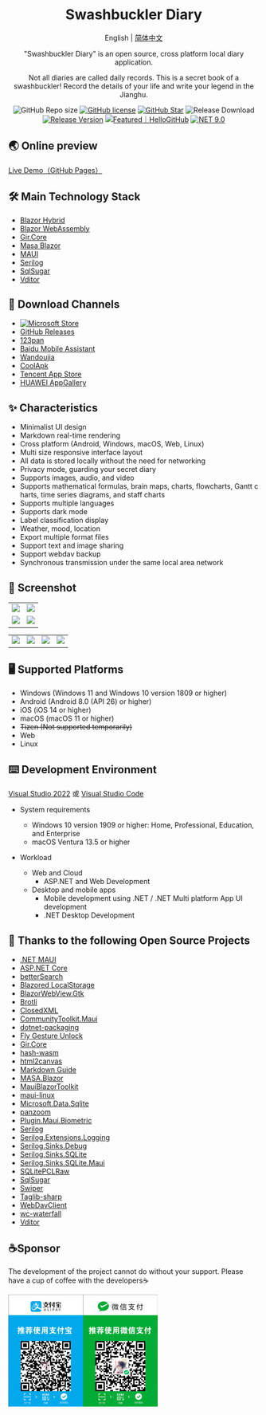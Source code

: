 <h1 align="center">Swashbuckler Diary</h1>

<div align="center">

English | [简体中文](./README.md)

"Swashbuckler Diary" is an open source, cross platform local diary application.

Not all diaries are called daily records. This is a secret book of a swashbuckler! Record the details of your life and write your legend in the Jianghu.

![GitHub Repo size](https://img.shields.io/github/repo-size/Yu-Core/SwashbucklerDiary?style=flat-square&color=FF5722)
[![GitHub license](https://img.shields.io/github/license/Yu-Core/SwashbucklerDiary?style=flat-square)](LICENSE)
[![GitHub Star](https://img.shields.io/github/stars/Yu-Core/SwashbucklerDiary?style=flat-square&color=FFEE58)](https://github.com/Yu-Core/SwashbucklerDiary/stargazers)
![Release Download](https://img.shields.io/github/downloads/Yu-Core/SwashbucklerDiary/total?style=flat-square)
[![Release Version](https://img.shields.io/github/v/release/Yu-Core/SwashbucklerDiary?style=flat-square&color=3cb371)](https://github.com/Yu-Core/SwashbucklerDiary/releases/latest)
<a href="https://hellogithub.com/repository/f4e1065b09114738915da27ef18ba09b" target="_blank"><img src="https://api.hellogithub.com/v1/widgets/recommend.svg?rid=f4e1065b09114738915da27ef18ba09b&claim_uid=jhAc53UNagbM7I9&theme=small" alt="Featured｜HelloGitHub" /></a>
[![NET 9.0](https://img.shields.io/badge/dotnet-9.0-purple.svg?style=flat-square&color=512bd4)](https://learn.microsoft.com/zh-cn/dotnet/core/whats-new/dotnet-9)

</div>

## 🌏️ Online preview
[Live Demo（GitHub Pages）](https://yu-core.github.io/SwashbucklerDiary/)

## 🛠️ Main Technology Stack
- [Blazor Hybrid](https://learn.microsoft.com/aspnet/core/blazor/hybrid/) 
- [Blazor WebAssembly](https://learn.microsoft.com/aspnet/core/blazor/hosting-models#blazor-webassembly)
- [Gir.Core](https://gircore.github.io/)
- [Masa Blazor](https://docs.masastack.com/blazor/introduction/why-masa-blazor) 
- [MAUI](https://learn.microsoft.com/dotnet/maui/)
- [Serilog](https://serilog.net/)
- [SqlSugar](https://www.donet5.com/Home/Doc) 
- [Vditor](https://b3log.org/vditor/) 

## 🚀 Download Channels
- [![Microsoft Store](https://get.microsoft.com/images/en-us%20dark.svg)](https://apps.microsoft.com/store/detail/9P6PBVBF466L?launch=true&mode=full)
- [GitHub Releases](https://github.com/Yu-Core/SwashbucklerDiary/releases)
- [123pan](https://www.123912.com/s/eVjxjv-IfnX)
- [Baidu Mobile Assistant](https://shouji.baidu.com/detail/5000042660?source=appbaidu)
- [Wandoujia](https://www.wandoujia.com/apps/8369224)
- [CoolApk](https://www.coolapk.com/apk/937401)
- [Tencent App Store](https://sj.qq.com/appdetail/com.yucore.swashbucklerdiary)
- [HUAWEI AppGallery](https://appgallery.huawei.com/app/C107898911)

## ✨ Characteristics
* Minimalist UI design
* Markdown real-time rendering
* Cross platform (Android, Windows, macOS, Web, Linux)
* Multi size responsive interface layout
* All data is stored locally without the need for networking
* Privacy mode, guarding your secret diary
* Supports images, audio, and video
* Supports mathematical formulas, brain maps, charts, flowcharts, Gantt c harts, time series diagrams, and staff charts
* Supports multiple languages
* Supports dark mode
* Label classification display
* Weather, mood, location
* Export multiple format files
* Support text and image sharing
* Support webdav backup
* Synchronous transmission under the same local area network

## 🧩 Screenshot

<table>
    <tr>
        <td><img src="./res/screenshots/Windows(1).png"/></td>
        <td><img src="./res/screenshots/Windows(2).png"/></td>
    </tr>
    <tr>
        <td><img src="./res/screenshots/Windows(3).png"/></td>
        <td><img src="./res/screenshots/Windows(4).png"/></td>
    </tr>
 </table>

 <table>
    <tr>
        <td><img src="./res/screenshots/Android(1).png"/></td>
        <td><img src="./res/screenshots/Android(2).png"/></td>
        <td><img src="./res/screenshots/Android(3).png"/></td>
        <td><img src="./res/screenshots/Android(4).png"/></td>
    </tr>
 </table>

## 🖥 Supported Platforms
- Windows (Windows 11 and Windows 10 version 1809 or higher)
- Android (Android 8.0 (API 26) or higher)
- iOS (iOS 14 or higher)
- macOS (macOS 11 or higher)
- ~~Tizen (Not supported temporarily)~~
- Web
- Linux

## ⌨️ Development Environment

[Visual Studio 2022](https://learn.microsoft.com/en-us/visualstudio/install/install-visual-studio?view=vs-2022) 或 [Visual Studio Code](https://code.visualstudio.com/docs)

- System requirements

    - Windows 10 version 1909 or higher: Home, Professional, Education, and Enterprise
    - macOS Ventura 13.5 or higher

- Workload

    - Web and Cloud
        - ASP.NET and Web Development
    - Desktop and mobile apps
        - Mobile development using .NET / .NET Multi platform App UI development
        - .NET Desktop Development

## 🙏 Thanks to the following Open Source Projects
- [.NET MAUI](https://github.com/dotnet/maui)
- [ASP.NET Core](https://github.com/dotnet/aspnetcore)
- [betterSearch](https://github.com/jayZOU/betterSearch)
- [Blazored LocalStorage](https://github.com/Blazored/LocalStorage)
- [BlazorWebView.Gtk](https://github.com/Yu-Core/BlazorWebView.Gtk)
- [Brotli](https://github.com/google/brotli)
- [ClosedXML](https://github.com/ClosedXML/ClosedXML)
- [CommunityToolkit.Maui](https://github.com/CommunityToolkit/Maui)
- [dotnet-packaging](https://github.com/quamotion/dotnet-packaging)
- [Fly Gesture Unlock](https://github.com/feiafei27/fly-gesture-unlock)
- [Gir.Core](https://github.com/gircore/gir.core)
- [hash-wasm](https://github.com/Daninet/hash-wasm)
- [html2canvas](https://github.com/niklasvh/html2canvas)
- [Markdown Guide](https://github.com/mattcone/markdown-guide)
- [MASA.Blazor](https://github.com/BlazorComponent/MASA.Blazor)
- [MauiBlazorToolkit](https://github.com/Yu-Core/MauiBlazorToolkit)
- [maui-linux](https://github.com/jsuarezruiz/maui-linux)
- [Microsoft.Data.Sqlite](https://github.com/dotnet/efcore#microsoftdatasqlite)
- [panzoom](https://github.com/anvaka/panzoom)
- [Plugin.Maui.Biometric](https://github.com/FreakyAli/Plugin.Maui.Biometric)
- [Serilog](https://github.com/serilog/serilog)
- [Serilog.Extensions.Logging](https://github.com/serilog/serilog-extensions-logging)
- [Serilog.Sinks.Debug](https://github.com/serilog/serilog-sinks-debug)
- [Serilog.Sinks.SQLite](https://github.com/saleem-mirza/serilog-sinks-sqlite)
- [Serilog.Sinks.SQLite.Maui](https://github.com/Yu-Core/Serilog-Sinks-SQLite-Maui)
- [SQLitePCLRaw](https://github.com/ericsink/SQLitePCL.raw)
- [SqlSugar](https://github.com/DotNetNext/SqlSugar)
- [Swiper](https://github.com/nolimits4web/swiper)
- [Taglib-sharp](https://github.com/mono/taglib-sharp)
- [WebDavClient](https://github.com/skazantsev/WebDavClient)
- [wc-waterfall](https://github.com/huodoushigemi/wc-flow-layout)
- [Vditor](https://github.com/Vanessa219/vditor)

## ☕Sponsor
The development of the project cannot do without your support. Please have a cup of coffee with the developers☕

<img src="./res/sponsor/sponsor.png" width=300>
